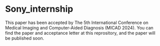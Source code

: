 # Sony_internship
This paper has been accepted by The 5th International Conference on Medical Imaging and Computer-Aided Diagnosis (MICAD 2024). You can find the paper and acceptance letter at this reprository, and the paper will be published soon.
